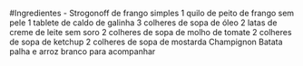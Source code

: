 #Ingredientes - Strogonoff de frango simples
1 quilo de peito de frango sem pele
1 tablete de caldo de galinha
3 colheres de sopa de óleo
2 latas de creme de leite sem soro
2 colheres de sopa de molho de tomate
2 colheres de sopa de ketchup
2 colheres de sopa de mostarda
Champignon
Batata palha e arroz branco para acompanhar

